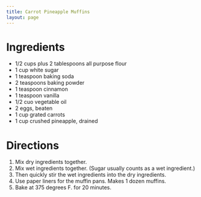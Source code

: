 ```yaml
---
title: Carrot Pineapple Muffins
layout: page
---
```


# Ingredients

* 1/2 cups plus 2 tablespoons all purpose flour
* 1 cup white sugar
* 1 teaspoon baking soda
* 2 teaspoons baking powder
* 1 teaspoon cinnamon
* 1 teaspoon vanilla
* 1/2 cuo vegetable oil
* 2 eggs, beaten
* 1 cup grated carrots
* 1 cup crushed pineapple, drained

# Directions

1. Mix dry ingredients together.
1. Mix wet ingredients together. (Sugar usually counts as a wet ingredient.)
1. Then quickly stir the wet ingredients into the dry ingredients.
1. Use paper liners for the muffin pans. Makes 1 dozen muffins.
1. Bake at 375 degrees F. for 20 minutes. 
